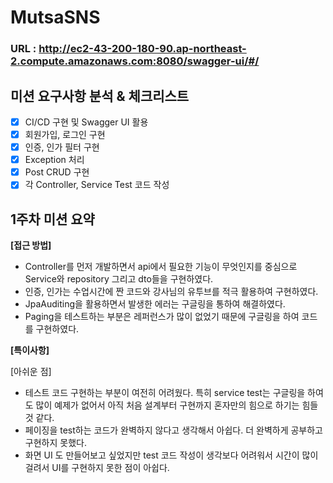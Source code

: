 # MutsaSNS

### URL : http://ec2-43-200-180-90.ap-northeast-2.compute.amazonaws.com:8080/swagger-ui/#/

## 미션 요구사항 분석 & 체크리스트
- [x] CI/CD 구현 및 Swagger UI 활용
- [x] 회원가입, 로그인 구현
- [x] 인증, 인가 필터 구현
- [x] Exception 처리
- [x] Post CRUD 구현
- [x] 각 Controller, Service Test 코드 작성

## 1주차 미션 요약

**[접근 방법]**

- Controller를 먼저 개발하면서 api에서 필요한 기능이 무엇인지를 중심으로 Service와 repository 그리고 dto들을 구현하였다. 
- 인증, 인가는 수업시간에 짠 코드와 강사님의 유투브를 적극 활용하여 구현하였다. 
- JpaAuditing을 활용하면서 발생한 에러는 구글링을 통하여 해결하였다. 
- Paging을 테스트하는 부분은 레퍼런스가 많이 없었기 때문에 구글링을 하여 코드를 구현하였다. 
    

**[특이사항]**

[아쉬운 점]

- 테스트 코드 구현하는 부분이 여전히 어려웠다. 특히 service test는 구글링을 하여도 많이 예제가 없어서 아직 처음 설계부터 구현까지 혼자만의 힘으로 하기는 힘들 것 같다. 
- 페이징을 test하는 코드가 완벽하지 않다고 생각해서 아쉽다. 더 완벽하게 공부하고 구현하지 못했다. 
- 화면 UI 도 만들어보고 싶었지만 test 코드 작성이 생각보다 어려워서 시간이 많이 걸려서 UI를 구현하지 못한 점이 아쉽다. 